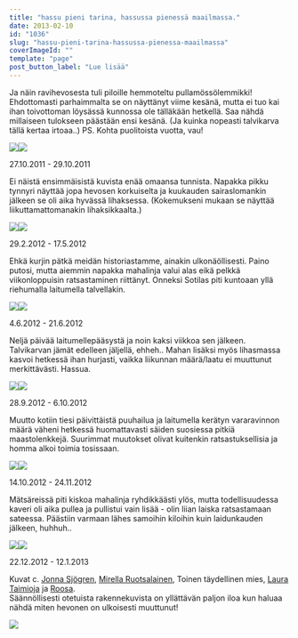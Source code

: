 ```yaml
---
title: "hassu pieni tarina, hassussa pienessä maailmassa."
date: 2013-02-10
id: "1036"
slug: "hassu-pieni-tarina-hassussa-pienessa-maailmassa"
coverImageId: ""
template: "page"
post_button_label: "Lue lisää"
---
```


Ja näin ravihevosesta tuli piloille hemmoteltu pullamössölemmikki! Ehdottomasti parhaimmalta se on näyttänyt viime kesänä, mutta ei tuo kai ihan toivottoman löysässä kunnossa ole tälläkään hetkellä. Saa nähdä millaiseen tulokseen päästään ensi kesänä. (Ja kuinka nopeasti talvikarva tällä kertaa irtoaa..) PS. Kohta puolitoista vuotta, vau!

[![](/images/IMG_1826.png)](http://2.bp.blogspot.com/-tEtY8pmmUaQ/URdWgVJh8bI/AAAAAAAAFLE/xwrz-cp5Kn0/s1600/IMG_1826.png)[![](/images/sotilas4.png)](http://2.bp.blogspot.com/-30Rf3aSoZyA/URdWiUuCbWI/AAAAAAAAFLo/UWBXKqodWUk/s1600/sotilas4.png)

27.10.2011 - 29.10.2011

Ei näistä ensimmäisistä kuvista enää omaansa tunnista. Napakka pikku tynnyri näyttää jopa hevosen korkuiselta ja kuukauden sairaslomankin jälkeen se oli aika hyvässä lihaksessa. (Kokemukseni mukaan se näyttää liikuttamattomanakin lihaksikkaalta.)

[![](/images/1-unknown_soldier5.png)](http://1.bp.blogspot.com/-VpV36I7-hfs/URdWe8t3v_I/AAAAAAAAFKo/oJ_88njiSgY/s1600/1-unknown_soldier5.png)[![](/images/IMG_9898.png)](http://4.bp.blogspot.com/-JrhxYt9xHag/URdWiOaOhsI/AAAAAAAAFLg/uoWGhKqGW8A/s1600/IMG_9898.png)

29.2.2012 - 17.5.2012

Ehkä kurjin pätkä meidän historiastamme, ainakin ulkonäöllisesti. Paino putosi, mutta aiemmin napakka mahalinja valui alas eikä pelkkä viikonloppuisin ratsastaminen riittänyt. Onneksi Sotilas piti kuntoaan yllä riehumalla laitumella talvellakin.

[![](/images/uijuijui.png)](http://2.bp.blogspot.com/-L8ztOLW4m_U/URdWjZs69zI/AAAAAAAAFL0/PYd-l5YxV2I/s1600/uijuijui.png)[![](/images/IMG_2574.png)](http://1.bp.blogspot.com/-D6rfuOW1tWs/URdWgXO-BlI/AAAAAAAAFLA/sVwO_T7S1iM/s1600/IMG_2574.png)

4.6.2012 - 21.6.2012

Neljä päivää laitumellepääsystä ja noin kaksi viikkoa sen jälkeen. Talvikarvan jämät edelleen jäljellä, ehheh.. Mahan lisäksi myös lihasmassa kasvoi hetkessä ihan hurjasti, vaikka liikunnan määrä/laatu ei muuttunut merkittävästi. Hassua.

[![](/images/IMG_8920.JPG)](http://3.bp.blogspot.com/-v1K9VJEj-UI/URdWg09l4dI/AAAAAAAAFLM/PeCWKfPhB58/s1600/IMG_8920.JPG)[![](/images/IMG_9108.JPG)](http://1.bp.blogspot.com/-xhWYJelR50M/URdWhRAYPTI/AAAAAAAAFLY/puEQ21LpYqk/s1600/IMG_9108.JPG)

28.9.2012 - 6.10.2012

Muutto kotiin tiesi päivittäistä puuhailua ja laitumella kerätyn vararavinnon määrä väheni hetkessä huomattavasti säiden suosiessa pitkiä maastolenkkejä. Suurimmat muutokset olivat kuitenkin ratsastuksellisia ja homma alkoi toimia tosissaan.

[![](/images/maisa_2.jpg)](http://4.bp.blogspot.com/-uhcaLnNwenw/URdWjZ0sdZI/AAAAAAAAFLw/s_Qb_fR1bhI/s1600/maisa_2.jpg)[![](/images/IMG_0258.JPG)](http://1.bp.blogspot.com/-lelxLq_A1QM/URdWfqQeA3I/AAAAAAAAFK0/hknfSuTiDcM/s1600/IMG_0258.JPG)

14.10.2012 - 24.11.2012

Mätsäreissä piti kiskoa mahalinja ryhdikkäästi ylös, mutta todellisuudessa kaveri oli aika pullea ja pullistui vain lisää - olin liian laiska ratsastamaan sateessa. Päästiin varmaan lähes samoihin kiloihin kuin laidunkauden jälkeen, huhhuh..

[![](/images/22.12.3014.JPG)](http://1.bp.blogspot.com/-nZKJWVtsors/URdWe-JsTkI/AAAAAAAAFKk/tWfhuujSO3A/s1600/22.12.3014.JPG)[![](/images/2013.01.12_10.JPG)](http://1.bp.blogspot.com/-MweKllg3Nkc/URdWe1mNSjI/AAAAAAAAFKg/hMTMBm5Asgs/s1600/2013.01.12_10.JPG)

22.12.2012 - 12.1.2013

Kuvat c. [Jonna Sjögren](http://jjonnas.kuvat.fi/), [Mirella Ruotsalainen](http://hertjekker.net/), Toinen täydellinen mies, [Laura Taimioja](http://tuulis.net/kuvat/) ja [Roosa](http://sanoinkuvaamaton.blogspot.fi/).  
Säännöllisesti otetuista rakennekuvista on yllättävän paljon iloa kun haluaa nähdä miten hevonen on ulkoisesti muuttunut!

[![](/images/ak.png)](http://2.bp.blogspot.com/-C93t3TcCeOE/URdevhiaTPI/AAAAAAAAFMQ/kvphv06TOCE/s1600/ak.png)
